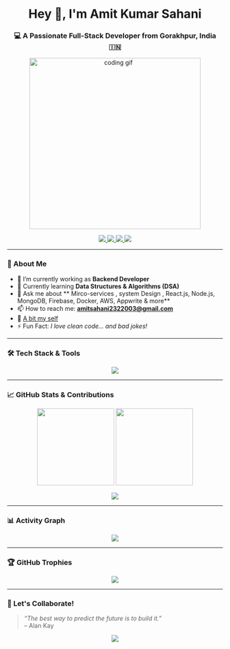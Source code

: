 <h1 align="center">Hey 👋, I'm Amit Kumar Sahani</h1>
<h3 align="center">💻 A Passionate Full-Stack Developer from Gorakhpur, India 🇮🇳</h3>

<p align="center">
  <img src="https://media.giphy.com/media/qgQUggAC3Pfv687qPC/giphy.gif" width="400" alt="coding gif">
</p>

<p align="center">
  <a href="https://twitter.com/amit_sahani_19">
    <img src="https://img.shields.io/twitter/follow/amit_sahani_19?logo=twitter&style=for-the-badge" />
  </a>
  <a href="https://linkedin.com/in/amit-kumar-sahani-849537246">
    <img src="https://img.shields.io/badge/LinkedIn-0077B5?style=for-the-badge&logo=linkedin&logoColor=white" />
  </a>
  <a href="https://instagram.com/_.__i_sahani">
    <img src="https://img.shields.io/badge/Instagram-E4405F?style=for-the-badge&logo=instagram&logoColor=white" />
  </a>
  <a href="mailto:amitsahani2322003@gmail.com">
    <img src="https://img.shields.io/badge/Gmail-D14836?style=for-the-badge&logo=gmail&logoColor=white" />
  </a>
</p>

---

### 🚀 About Me

- 🔭 I’m currently working as  **Backend Developer**
- 🌱 Currently learning **Data Structures & Algorithms (DSA)**
- 🧠 Ask me about ** Mirco-services , system Design , React.js, Node.js, MongoDB, Firebase, Docker, AWS, Appwrite & more**
- 📫 How to reach me: **amitsahani2322003@gmail.com**
- 📄 [A bit my self ](https://www.notion.so/Shipping-Ideas-One-Commit-at-a-Time-1f4f671e825c80c5a3d6e7f552088fba?source=copy_link)
- ⚡ Fun Fact: *I love clean code... and bad jokes!*

---

### 🛠️ Tech Stack & Tools

<p align="center">
  <img src="https://skillicons.dev/icons?i=react,nodejs,express,mongodb,js,ts,html,css,tailwind,bootstrap,redux,firebase,docker,aws,git,github,cpp,c,python,postman,mysql" />
</p>

---

### 📈 GitHub Stats & Contributions

<p align="center">
  <img src="https://github-readme-stats.vercel.app/api?username=amit-23-hub&show_icons=true&theme=tokyonight" height="180"/>
  <img src="https://github-readme-stats.vercel.app/api/top-langs/?username=amit-23-hub&layout=compact&theme=tokyonight" height="180"/>
</p>

<p align="center">
  <img src="https://github-readme-streak-stats.herokuapp.com/?user=amit-23-hub&theme=tokyonight" />
</p>

---

### 📊 Activity Graph

<p align="center">
  <img src="https://github-readme-activity-graph.vercel.app/graph?username=amit-23-hub&theme=tokyo-night" />
</p>

---

### 🏆 GitHub Trophies

<p align="center">
  <img src="https://github-profile-trophy.vercel.app/?username=amit-23-hub&theme=dracula&row=2&column=4" />
</p>

---

### 💬 Let's Collaborate!

> *“The best way to predict the future is to build it.”*  
> – Alan Kay

<p align="center">
  <img src="https://readme-typing-svg.herokuapp.com/?lines=Full+Stack+Web+Developer;Problem+Solver;Open+Source+Contributor;Lifelong+Learner&center=true&width=500&height=45">
</p>
